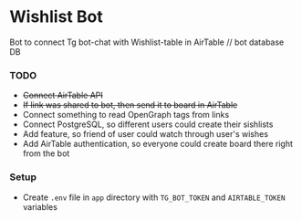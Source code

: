 # Wishlist Bot
Bot to connect Tg bot-chat with Wishlist-table in AirTable // bot database DB

### TODO

- ~~Connect AirTable API~~
- ~~If link was shared to bot, then send it to board in AirTable~~
- Connect something to read OpenGraph tags from links
- Connect PostgreSQL, so different users could create their sishlists
- Add feature, so friend of user could watch through user's wishes
- Add AirTable authentication, so everyone could create board there right from the bot

### Setup

- Create `.env` file in `app` directory with `TG_BOT_TOKEN` and `AIRTABLE_TOKEN` variables